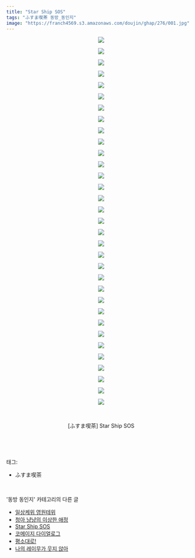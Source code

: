 ```yaml
---
title: "Star Ship SOS"
tags: "ふすま喫茶 동방_동인지"
image: "https://franch4569.s3.amazonaws.com/doujin/ghap/276/001.jpg"
---
```

<div class="article">
<p style="text-align: center; clear: none; float: none;"><img src="{{ site.imgserver2 }}/ghap/276/001.jpg"/></p>
<p style="text-align: center; clear: none; float: none;"><img src="{{ site.imgserver2 }}/ghap/276/002.jpg"/></p>
<p style="text-align: center; clear: none; float: none;"><img src="{{ site.imgserver2 }}/ghap/276/003.jpg"/></p>
<p style="text-align: center; clear: none; float: none;"><img src="{{ site.imgserver2 }}/ghap/276/004.jpg"/></p>
<p style="text-align: center; clear: none; float: none;"><img src="{{ site.imgserver2 }}/ghap/276/005.jpg"/></p>
<p style="text-align: center; clear: none; float: none;"><img src="{{ site.imgserver2 }}/ghap/276/006.jpg"/></p>
<p style="text-align: center; clear: none; float: none;"><img src="{{ site.imgserver2 }}/ghap/276/007.jpg"/></p>
<p style="text-align: center; clear: none; float: none;"><img src="{{ site.imgserver2 }}/ghap/276/008.jpg"/></p>
<p style="text-align: center; clear: none; float: none;"><img src="{{ site.imgserver2 }}/ghap/276/009.jpg"/></p>
<p style="text-align: center; clear: none; float: none;"><img src="{{ site.imgserver2 }}/ghap/276/010.jpg"/></p>
<p style="text-align: center; clear: none; float: none;"><img src="{{ site.imgserver2 }}/ghap/276/011.jpg"/></p>
<p style="text-align: center; clear: none; float: none;"><img src="{{ site.imgserver2 }}/ghap/276/012.jpg"/></p>
<p style="text-align: center; clear: none; float: none;"><img src="{{ site.imgserver2 }}/ghap/276/013.jpg"/></p>
<p style="text-align: center; clear: none; float: none;"><img src="{{ site.imgserver2 }}/ghap/276/014.jpg"/></p>
<p style="text-align: center; clear: none; float: none;"><img src="{{ site.imgserver2 }}/ghap/276/015.jpg"/></p>
<p style="text-align: center; clear: none; float: none;"><img src="{{ site.imgserver2 }}/ghap/276/016.jpg"/></p>
<p style="text-align: center; clear: none; float: none;"><img src="{{ site.imgserver2 }}/ghap/276/017.jpg"/></p>
<p style="text-align: center; clear: none; float: none;"><img src="{{ site.imgserver2 }}/ghap/276/018.jpg"/></p>
<p style="text-align: center; clear: none; float: none;"><img src="{{ site.imgserver2 }}/ghap/276/019.jpg"/></p>
<p style="text-align: center; clear: none; float: none;"><img src="{{ site.imgserver2 }}/ghap/276/020.jpg"/></p>
<p style="text-align: center; clear: none; float: none;"><img src="{{ site.imgserver2 }}/ghap/276/021.jpg"/></p>
<p style="text-align: center; clear: none; float: none;"><img src="{{ site.imgserver2 }}/ghap/276/022.jpg"/></p>
<p style="text-align: center; clear: none; float: none;"><img src="{{ site.imgserver2 }}/ghap/276/023.jpg"/></p>
<p style="text-align: center; clear: none; float: none;"><img src="{{ site.imgserver2 }}/ghap/276/024.jpg"/></p>
<p style="text-align: center; clear: none; float: none;"><img src="{{ site.imgserver2 }}/ghap/276/025.jpg"/></p>
<p style="text-align: center; clear: none; float: none;"><img src="{{ site.imgserver2 }}/ghap/276/026.jpg"/></p>
<p style="text-align: center; clear: none; float: none;"><img src="{{ site.imgserver2 }}/ghap/276/027.jpg"/></p>
<p style="text-align: center; clear: none; float: none;"><img src="{{ site.imgserver2 }}/ghap/276/028.jpg"/></p>
<p style="text-align: center; clear: none; float: none;"><img src="{{ site.imgserver2 }}/ghap/276/029.jpg"/></p>
<p style="text-align: center; clear: none; float: none;"><img src="{{ site.imgserver2 }}/ghap/276/030.jpg"/></p>
<p style="text-align: center; clear: none; float: none;"><img src="{{ site.imgserver2 }}/ghap/276/031.jpg"/></p>
<p style="text-align: center; clear: none; float: none;"><img src="{{ site.imgserver2 }}/ghap/276/032.jpg"/></p>
<p style="text-align: center; clear: none; float: none;"><img src="{{ site.imgserver2 }}/ghap/276/033.jpg"/></p>
<p style="text-align: center; clear: none; float: none;"><br/></p>
<p style="text-align: center; clear: none; float: none;">[ふすま喫茶] Star Ship SOS</p>
<p><br/></p>
</div><br/>
<div class="tagTrail">
<p>태그: </p>
<ul>
<li>ふすま喫茶</li>
</ul>
</div><br/>
<div class="another">
<p>'동방 동인지' 카테고리의 다른 글</p>
<ul>
<li><a href="/ghap_278">일상케위 영원테위</a></li>
<li><a href="/ghap_277">청아 냥냥의 이상한 애정</a></li>
<li><a href="/ghap_276">Star Ship SOS</a></li>
<li><a href="/ghap_275">코메이지 다이얼로그</a></li>
<li><a href="/ghap_274">평소대로!</a></li>
<li><a href="/ghap_273">나의 레이무가 웃지 않아</a></li>
</ul>
</div><br/>
<div class="cb_module cb_fluid">
<div class="cb_wrt cb_profile">
</div><!-- commentList close -->
</div><br/>
